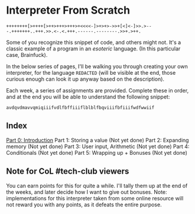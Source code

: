 # Interpreter From Scratch

```brainfuck
++++++++[>++++[>++>+++>+++>+<<<<-]>+>+>->>+[<]<-]>>.>---.+++++++..+++.>>.<-.<.+++.------.--------.>>+.>++.
```

Some of you recognize this snippet of code, and others might not. It's a classic example of a program in an *esoteric* language. (In this particular case, Brainfuck).

In the below series of pages, I'll be walking you through creating your own interpreter, for the language `REDACTED` (will be visible at the end, those curious enough can look it up anyway based on the description).

Each week, a series of assignments are provided. Complete these in order, and at the end you will be able to understand the following snippet:

```
avdqvdmavvqmiqiiifvdlfbffiiiflblblfbqviiifbfiiifwdfwwiif
```

## Index

[Part 0: Introduction](0-introduction.md)
Part 1: Storing a value (Not yet done)
Part 2: Expanding memory (Not yet done)
Part 3: User input, Arithmetic (Not yet done)
Part 4: Conditionals (Not yet done)
Part 5: Wrapping up + Bonuses (Not yet done)


## Note for CoL #tech-club viewers

You can earn points for this for quite a while. I'll tally them up at the end of the weeks, and later decide how I want to give out bonuses. Note: implementations for this interpreter taken from some online resource will not reward you with any points, as it defeats the entire purpose.